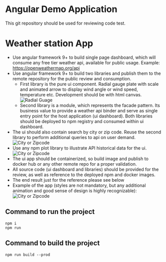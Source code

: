 # Angular Demo Application

This git repository should be used for reviewing code test.

# Weather station App
- Use angular framework 9+ to build single page dashboard, which will consume any free tier weather api, available for public usage.
Example: https://openweathermap.org/api
- Use angular framework 9+ to build two libraries and publish them to the remote repository for the public review and consumption.
    - First library is the pure ui component. Radial gauge plate with scale and animated arrow to display wind angle or wind speed, temperature etc. Development should be with html canvas.
![Radial Guage](https://ltts-test.dccplworkshop.com/images/image-1.png "Radial Guage")
   - Second library is a module, which represents the facade pattern. Its business value to provide a weather api binder and serve as single entry point for the host application (ui dashboard). Both libraries should be deployed to npm registry and consumed within ui dashboard.
- The ui should also contain search by city or zip code. Reuse the second library to perform additional queries to api on user demand.
![City or Zipcode](https://ltts-test.dccplworkshop.com/images/image-2.png "City or Zipcode")
- Use any npm plot library to illustrate API historical data for the ui.
![City or Zipcode](https://ltts-test.dccplworkshop.com/images/image-3.png "City or Zipcode")
- The ui app should be containerized, so build image and publish to docker hub or any other remote repo for a proper validation.
- All source code (ui dashboard and libraries) should be provided for the review, as well as reference to the deployed npm and docker images.
- The end result just for the reference please see below
- Example of the app (styles are not mandatory, but any additional animation and good sense of design is highly recognizable):
![City or Zipcode](https://ltts-test.dccplworkshop.com/images/image-4.png "City or Zipcode")

## Command to run the project
```
npm i
npm run
```
## Command to build the project
```
npm run build --prod
```
